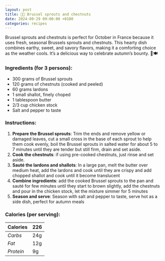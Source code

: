 ```yaml
---
layout: post
title: 👨‍🍳 Brussel sprouts and chestnuts
date: 2024-09-29 09:00:00 +0100
categories: recipes
---
```


Brussel sprouts and chestnuts is perfect for October in France because it uses fresh, seasonal Brussels sprouts and chestnuts. This hearty dish combines earthy, sweet, and savory flavors, making it a comforting choice as the weather cools. It’s a delicious way to celebrate autumn’s bounty. 🍂🍽️


### Ingredients (for 3 persons):
- 300 grams of Brussel sprouts
- 120 grams of chestnuts (cooked and peeled)
- 60 grams lardons
- 1 small shallot, finely choped
- 1 tablespoon butter
- 2/3 cup chicken stock
- Salt and pepper to taste

### Instructions:

1. **Prepare the Brussel sprouts**: Trim the ends and remove yellow or damaged leaves, cut a small cross in the base of each sprout to help them cook evenly, boil the Brussel sprouts in salted water for about 5 to 7 minutes until they are tender but still firm, drain and set aside.
2. **Cook the chestnuts**: if using pre-cooked chestnuts, just rinse and set aside.
3. **Sauté the lardons and shallots**: In a large pan, melt the butter over medium heat, add the lardons and cook until they are crispy and add chopped shallot and cook until it become translucent
4. **Combine ingredients**: add the cooked Brussel sprouts to the pan and sauté for few minutes until they start to brown slightly, add the chestnuts and pour in the chicken stock, let the mixture simmer for 5 minutes
5. **Season and serve**: Season with salt and pepper to taste, serve hot as a side dish, perfect for autumn meals

### Calories (per serving):

| **Calories** | 226 |
| ----------- | ----------- |
| *Carbs* | 24g |
| *Fat* | 12g |
| *Protein* | 9g |